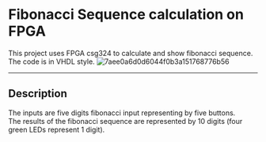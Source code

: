 # Fibonacci Sequence calculation on FPGA
This project uses FPGA csg324 to calculate and show fibonacci sequence. The code is in VHDL style.
![7aee0a6d0d6044f0b3a151768776b56](https://github.com/ZYXXXXXXXXXX/fibonacci-on-FPGA/assets/102130671/cbaddcf3-b46a-4d83-b07d-856bd7ff0828)


***
## Description
The inputs are five digits fibonacci input representing by five buttons.  
The results of the fibonacci sequence are represented by 10 digits (four green LEDs represent 1 digit).
